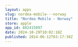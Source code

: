 ```yaml
---
layout: apps
slug: nordea-mobile---norway
title: "Nordea Mobile - Norway"
store: apple
app_id: 882415097
date: 2024-10-29T10:02:18Z
published: 2014-06-12T03:17:36Z
---
```

